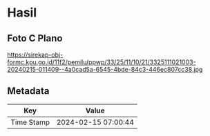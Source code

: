 # Hasil

## Foto C Plano

https://sirekap-obj-formc.kpu.go.id/11f2/pemilu/ppwp/33/25/11/10/21/3325111021003-20240215-011409--4a0cad5a-6545-4bde-84c3-446ec807cc38.jpg


## Metadata

| Key        | Value               |
| ---------- | ------------------- |
| Time Stamp | 2024-02-15 07:00:44 |



